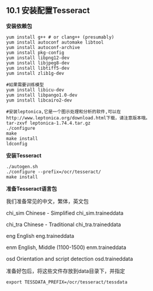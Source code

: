## 10.1 安装配置Tesseract

**安装依赖包**

```
yum install g++ # or clang++ (presumably)
yum install autoconf automake libtool
yum install autoconf-archive
yum install pkg-config
yum install libpng12-dev
yum install libjpeg8-dev
yum install libtiff5-dev
yum install zlib1g-dev

#如果需要训练模型
yum install libicu-dev
yum install libpango1.0-dev
yum install libcairo2-dev

#安装leptonica,它是一个图示处理和分析的软件,可以在http://www.leptonica.org/download.html下载，请注意版本哦。
tar-zxvf leptonica-1.74.4.tar.gz
./configure
make
make install
ldconfig
```

**安装Tesseract**

```
./autogen.sh
./configure --prefix=/ocr/tesseract/
make install
```

**准备Tesseract语言包**

我们准备常见的中文，繁体，英文包

chi\_sim    Chinese - Simplified    chi\_sim.traineddata

chi\_tra    Chinese - Traditional    chi\_tra.traineddata

eng            English    eng.traineddata

enm    English, Middle \(1100-1500\)    enm.traineddata

osd Orientation and script detection osd.traineddata

准备好包后，将这些文件存放到data目录下，并指定

```
export TESSDATA_PREFIX=/ocr/tesseract/tessdata
```



